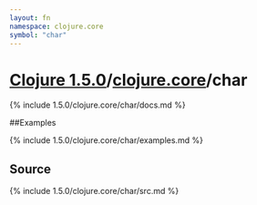 ```yaml
---
layout: fn
namespace: clojure.core
symbol: "char"
---
```


# [Clojure 1.5.0](../../)/[clojure.core](../)/char

{% include 1.5.0/clojure.core/char/docs.md %}

##Examples

{% include 1.5.0/clojure.core/char/examples.md %}
## Source
{% include 1.5.0/clojure.core/char/src.md %}

